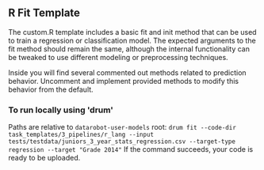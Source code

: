 ## R Fit Template

The custom.R template includes a basic fit and init method that can be used to train a regression or classification model.
The expected arguments to the fit method should remain the same, although the internal functionality can be tweaked to 
use different modeling or preprocessing techniques.

Inside you will find several commented out methods related to prediction behavior. 
Uncomment and implement provided methods to modify this behavior from the default.

### To run locally using 'drum'
Paths are relative to `datarobot-user-models` root:
`drum fit --code-dir task_templates/3_pipelines/r_lang --input tests/testdata/juniors_3_year_stats_regression.csv --target-type regression --target "Grade 2014"`
If the command succeeds, your code is ready to be uploaded.

